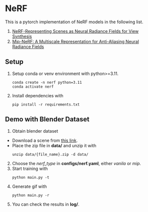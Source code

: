 # NeRF
This is a pytorch implementation of NeRF models in the following list.
1. [NeRF-Representing Scenes as Neural Radiance Fields for View Synthesis](https://arxiv.org/abs/2003.08934)
2. [Mip-NeRF: A Multiscale Representation for Anti-Aliasing Neural Radiance Fields](https://arxiv.org/abs/2103.13415)


## Setup
1. Setup conda or venv environment with python>=3.11.
    ```
    conda create -n nerf python=3.11
    conda activate nerf
    ```
2. Install dependencies with
    ```
    pip install -r requirements.txt
    ```


## Demo with Blender Dataset
1. Obtain blender dataset
- Download a scene from [this link](https://drive.google.com/drive/folders/1JDdLGDruGNXWnM1eqY1FNL9PlStjaKWi).
- Place the zip file in **data/** and unzip it with
    ```
    unzip data/{file_name}.zip -d data/
    ```
2. Choose the *nerf_type* in **configs/nerf.yaml**, either *vanila* or *mip*.
3. Start training with
    ```
    python main.py -t
    ```
4. Generate gif with
    ```
    python main.py -r
    ```
5. You can check the results in **log/**.